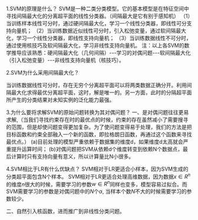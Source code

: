 1.SVM的原理是什么？
SVM是一种二类分类模型。它的基本模型是在特征空间中寻找间隔最大化的分离超平面的线性分类器。（间隔最大是它有别于感知机）
（1）当训练样本线性可分时，通过硬间隔最大化，学习一个线性分类器，即线性可分支持向量机；
（2）当训练数据近似线性可分时，引入松弛变量，通过软间隔最大化，学习一个线性分类器，即线性支持向量机；
（3）当训练数据线性不可分时，通过使用核技巧及软间隔最大化，学习非线性支持向量机。
注：以上各SVM的数学推导应该熟悉：硬间隔最大化（几何间隔）---学习的对偶问题---软间隔最大化（引入松弛变量）---非线性支持向量机（核技巧）。

 2.SVM为什么采用间隔最大化？

当训练数据线性可分时，存在无穷个分离超平面可以将两类数据正确分开。利用间隔最大化求得最优分离超平面，这时，解是唯一的。另一方面，此时的分隔超平面所产生的分类结果对未知实例的泛化能力最强。



 3.为什么要将求解SVM的原始问题转换为其对偶问题？
一、是对偶问题往往更易求解,（当我们寻找约束存在时的最优点的时候，约束的存在虽然减小了需要搜寻的范围，但是却使问题变得更加复杂。为了使问题变得易于处理，我们的方法是把目标函数和约束全部融入一个新的函数，即拉格朗日函数，再通过这个函数来寻找最优点。）
(a)目前处理的模型严重依赖于数据集的维度d，如果维度d太高就会严重提升运算时间；
(b)对偶问题把SVM从依赖d个维度转变到依赖N个数据点，最后计算时只有支持向量有意义，所以计算量比N小很多。

4.SVM相比于LR有什么优缺点？
SVM相对于LR更适合小样本，因为SVM生成的分类超平面包含N个样本。
SVM相对于LR更适合处理高维数据，因为数据$x \in R^n$ 的维度$n$很大的时候，需要学习的参数$w \in R^n$同样也变多，模型容易过拟合。而SVM需要学习的参数是对偶问题中的$N$个$\alpha$, 当样本个数$N$不大的时候需要学习的参数较少。

二、自然引入核函数，进而推广到非线性分类问题。

